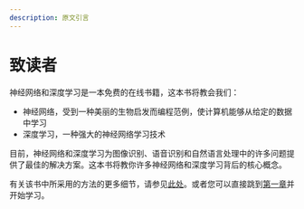 ```yaml
---
description: 原文引言
---
```


# 致读者

神经网络和深度学习是一本免费的在线书籍，这本书将教会我们：

* 神经网络，受到一种美丽的生物启发而编程范例，使计算机能够从给定的数据中学习
* 深度学习，一种强大的神经网络学习技术

目前，神经网络和深度学习为图像识别、语音识别和自然语言处理中的许多问题提供了最佳的解决方案。这本书将教你许多神经网络和深度学习背后的核心概念。

有关该书中所采用的方法的更多细节，请参见[此处](zhe-ben-shu-jiang-de-shi-shi-mo.md)。或者您可以直接跳到[第一章](../shi-yong-shen-jing-wang-luo-shi-bie-shou-xie-shu-zi/)并开始学习。
